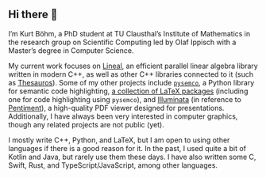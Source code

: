 ## Hi there 🦆

I’m Kurt Böhm, a PhD student at TU Clausthal’s Institute of Mathematics in the research group on Scientific Computing led by Olaf Ippisch with a Master’s degree in Computer Science.

My current work focuses on [Lineal](https://github.com/KurtBoehm/lineal), an efficient parallel linear algebra library written in modern C++, as well as other C++ libraries connected to it (such as [Thesauros](https://github.com/KurtBoehm/thesauros)).
Some of my other projects include [`pysemco`](https://github.com/KurtBoehm/pysemco), a Python library for semantic code highlighting, [a collection of LaTeX packages](https://github.com/KurtBoehm/latex-packages) (including one for code highlighting using `pysemco`), and [Illuminata](https://github.com/KurtBoehm/Illuminata) (in reference to [Pentiment](https://en.wikipedia.org/wiki/Pentiment_(video_game))), a high-quality PDF viewer designed for presentations.
Additionally, I have always been very interested in computer graphics, though any related projects are not public (yet).

I mostly write C++, Python, and LaTeX, but I am open to using other languages if there is a good reason for it.
In the past, I used quite a bit of Kotlin and Java, but rarely use them these days.
I have also written some C, Swift, Rust, and TypeScript/JavaScript, among other languages.

<!--
**KurtBoehm/KurtBoehm** is a ✨ _special_ ✨ repository because its `README.md` (this file) appears on your GitHub profile.

Here are some ideas to get you started:

- 🔭 I’m currently working on ...
- 🌱 I’m currently learning ...
- 👯 I’m looking to collaborate on ...
- 🤔 I’m looking for help with ...
- 💬 Ask me about ...
- 📫 How to reach me: ...
- 😄 Pronouns: ...
- ⚡ Fun fact: ...
-->
